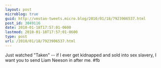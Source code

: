 ```yaml
---
layout: post
microblog: true
guid: http://vmstan-tweets.micro.blog/2010/01/18/7923906537.html
post_id: 3049116
date: 2010-01-18T17:57:01-0600
lastmod: 2010-01-18T17:57:01-0600
type: post
url: /2010/01/18/7923906537.html
---
```

Just watched "Taken" -- if I ever get kidnapped and sold into sex slavery, I want you to send Liam Neeson in after me. #fb
